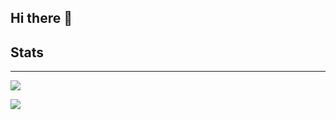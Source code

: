 ## Hi there 👋

## Stats
<hr/>

![](http://github-profile-summary-cards.vercel.app/api/cards/stats?username=WooDMaNbtw&theme=tokyonight)

![](http://github-profile-summary-cards.vercel.app/api/cards/repos-per-language?username=WooDMaNbtw&theme=tokyonight)


<!--
**WooDMaNbtw/WooDMaNbtw** is a ✨ _special_ ✨ repository because its `README.md` (this file) appears on your GitHub profile.

Here are some ideas to get you started:

- 🔭 I’m currently working on ...
- 🌱 I’m currently learning ...
- 👯 I’m looking to collaborate on ...
- 🤔 I’m looking for help with ...
- 💬 Ask me about ...
- 📫 How to reach me: ...
- 😄 Pronouns: ...
- ⚡ Fun fact: ...
-->
